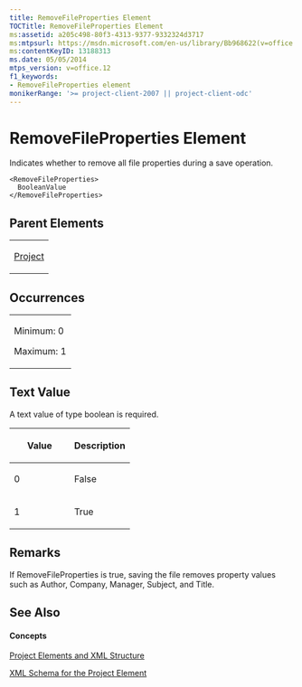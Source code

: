 ```yaml
---
title: RemoveFileProperties Element
TOCTitle: RemoveFileProperties Element
ms:assetid: a205c498-80f3-4313-9377-9332324d3717
ms:mtpsurl: https://msdn.microsoft.com/en-us/library/Bb968622(v=office.12)
ms:contentKeyID: 13188313
ms.date: 05/05/2014
mtps_version: v=office.12
f1_keywords:
- RemoveFileProperties element
monikerRange: '>= project-client-2007 || project-client-odc'
---
```


# RemoveFileProperties Element




Indicates whether to remove all file properties during a save operation.

    <RemoveFileProperties>
      BooleanValue
    </RemoveFileProperties>

## Parent Elements

<table>
<colgroup>
<col style="width: 100%" />
</colgroup>
<tbody>
<tr class="odd">
<td><p><a href="bb968701(v=office.12).md">Project</a></p></td>
</tr>
</tbody>
</table>

## Occurrences

<table>
<colgroup>
<col style="width: 100%" />
</colgroup>
<tbody>
<tr class="odd">
<td><p>Minimum: 0</p>
<p>Maximum: 1</p></td>
</tr>
</tbody>
</table>

## Text Value

A text value of type boolean is required.

<table>
<colgroup>
<col style="width: 50%" />
<col style="width: 50%" />
</colgroup>
<thead>
<tr class="header">
<th><p>Value</p></th>
<th><p>Description</p></th>
</tr>
</thead>
<tbody>
<tr class="odd">
<td><p>0</p></td>
<td><p>False</p></td>
</tr>
<tr class="even">
<td><p>1</p></td>
<td><p>True</p></td>
</tr>
</tbody>
</table>

## Remarks

If RemoveFileProperties is true, saving the file removes property values such as Author, Company, Manager, Subject, and Title.

## See Also

#### Concepts

[Project Elements and XML Structure](bb968439\(v=office.12\).md)

[XML Schema for the Project Element](bb968695\(v=office.12\).md)

